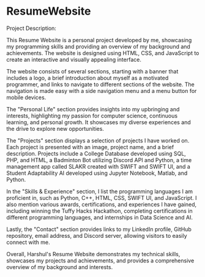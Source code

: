 # ResumeWebsite

Project Description:

This Resume Website is a personal project developed by me, showcasing my programming skills and providing an overview of my background and achievements. The website is designed using HTML, CSS, and JavaScript to create an interactive and visually appealing interface.

The website consists of several sections, starting with a banner that includes a logo, a brief introduction about myself as a motivated programmer, and links to navigate to different sections of the website. The navigation is made easy with a side navigation menu and a menu button for mobile devices.

The "Personal Life" section provides insights into my upbringing and interests, highlighting my passion for computer science, continuous learning, and personal growth. It showcases my diverse experiences and the drive to explore new opportunities.

The "Projects" section displays a selection of projects I have worked on. Each project is presented with an image, project name, and a brief description. Projects include a College Database developed using SQL, PHP, and HTML, a Badminton Bot utilizing Discord API and Python, a time management app called SLAKR created with SWIFT and SWIFT UI, and a Student Adaptability AI developed using Jupyter Notebook, Matlab, and Python.

In the "Skills & Experience" section, I list the programming languages I am proficient in, such as Python, C++, HTML, CSS, SWIFT UI, and JavaScript. I also mention various awards, certifications, and experiences I have gained, including winning the Tuffy Hacks Hackathon, completing certifications in different programming languages, and internships in Data Science and AI.

Lastly, the "Contact" section provides links to my LinkedIn profile, GitHub repository, email address, and Discord server, allowing visitors to easily connect with me.

Overall, Harshul's Resume Website demonstrates my technical skills, showcases my projects and achievements, and provides a comprehensive overview of my background and interests.
